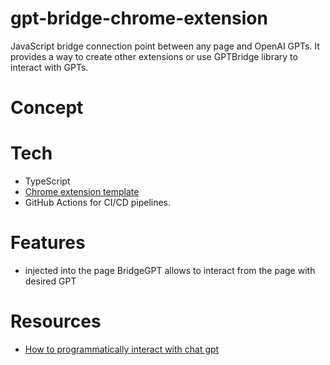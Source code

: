 # gpt-bridge-chrome-extension
JavaScript bridge connection point between any page and OpenAI GPTs. It provides a way to create other extensions or use GPTBridge library to interact with GPTs.

# Concept

# Tech
- TypeScript
- [Chrome extension template](https://github.com/chibat/chrome-extension-typescript-starter)
- GitHub Actions for CI/CD pipelines.

# Features
- injected into the page BridgeGPT allows to interact from the page with desired GPT

# Resources
- [How to programmatically interact with chat gpt](https://github.com/smol-ai/GodMode/blob/8ac3ffde96ab72d992b5d5cf1743673e610cb07b/src/providers/openai.js#L13)
